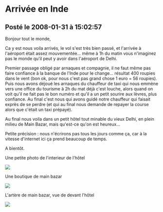 # Arrivée en Inde
## Posté le 2008-01-31 à 15:02:57

Bonjour tout le monde,

Ca y est nous voila arrivés, le vol s'est très bien passé, et l'arrivée à l'aéroport était assez mouvementée... même à 1h du matin vous n'imaginez pas le monde qu'il peut y avoir dans l'aéroport de Delhi.

Premier passage obligé par arnaques et compagnie, il ne faut même pas faire confiance à la banque de l'Inde pour le change... résultat 400 roupies dans le vent (bon ok, pour nous c'est pas grand chose 1 euro = 56 roupies). Puis nous avons déjoué les arnaques du chauffeur de taxi qui nous emmène vers une office du tourisme à 2h du mat déjà c'est louche, alors quand on voit qu'il ne fait pas le bon numéro et qu'il a un petit sourire aux lèvres, plus confiance. Au final c'est nous qui avons guidé notre chauffeur qui faisait exprès de se perdre (et qui au final nous demande de repayer la course alors que c'était un taxi prépayé).

Au final nous voila dans un petit hôtel tout minable du vieux Delhi, en plein milieu de Main Bazar, mais qu'est-ce qu'on est heureux...

Petite précision : nous n'écrirons pas tous les jours comme ça, car à la vitesse d'internet ici ça prend beaucoup de temps.

A bientôt.

Une petite photo de l'interieur de l'hôtel

<img src="http://dud.didoum.free.fr/upload/min/hôtel.jpg" />

Une boutique de main bazar

<img src="http://dud.didoum.free.fr/upload/min/magasin.jpg" />

L'artère de main bazar, vue de devant l'hôtel

<img src="http://dud.didoum.free.fr/upload/min/rue.jpg" />

